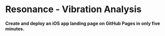 # Resonance - Vibration Analysis
**Create and deploy an iOS app landing page on GitHub Pages in only five minutes.**
